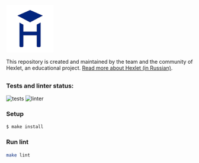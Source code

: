 ##

[![Hexlet Ltd. logo](https://raw.githubusercontent.com/Hexlet/hexletguides.github.io/master/images/hexlet_logo128.png)](https://ru.hexlet.io/pages/about?utm_source=github&utm_medium=link&utm_campaign=nodejs-package)

This repository is created and maintained by the team and the community of Hexlet, an educational project. [Read more about Hexlet (in Russian)](https://ru.hexlet.io/pages/about?utm_source=github&utm_medium=link&utm_campaign=nodejs-package).

##

### Tests and linter status:

![tests](https://github.com/iashchuk/layout-designer-project-lvl1/workflows/hexlet-check/badge.svg) ![linter](https://github.com/iashchuk/layout-designer-project-lvl1/workflows/LayoutDesigner%20CI/badge.svg)

### Setup

```sh
$ make install
```

### Run lint

```sh
make lint
```
